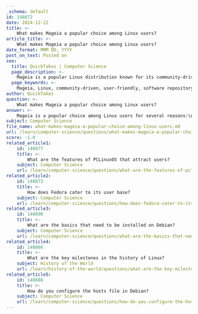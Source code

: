 ```yaml
---
_schema: default
id: 140872
date: 2024-12-22
title: >-
    What makes Mageia a popular choice among Linux users?
article_title: >-
    What makes Mageia a popular choice among Linux users?
date_format: MMM DD, YYYY
post_on_text: Posted on
seo:
  title: QuickTakes | Computer Science
  page_description: >-
    Mageia is a popular Linux distribution known for its community-driven development, user-friendly interface, extensive software repository, easy installation, and regular updates, making it an attractive choice for both new and experienced users.
  page_keywords: >-
    Mageia, Linux, community-driven, user-friendly, software repository, installation, active community, regular updates, simplicity, KDE, GNOME, Xfce
author: QuickTakes
question: >-
    What makes Mageia a popular choice among Linux users?
answer: >-
    Mageia is a popular choice among Linux users for several reasons:\n\n1. **Community-Driven Development**: Mageia is a fork of Mandriva Linux, created in September 2010 by former employees and contributors of Mandriva. Unlike Mandriva, which operated as a commercial entity, Mageia is a community project and a non-profit organization. This community-driven approach fosters a collaborative environment where users can contribute to the development and improvement of the distribution.\n\n2. **User-Friendly Interface**: Mageia is designed to be user-friendly, making it an excellent choice for both new and experienced users. It offers a simple and approachable graphical interface, which is particularly beneficial for those transitioning from other operating systems. The distribution supports multiple desktop environments, including GNOME, KDE Plasma, and Xfce, allowing users to choose the environment that best suits their preferences.\n\n3. **Robust Software Repository**: Mageia boasts a large repository of software, providing users with a wide range of applications, including productivity tools and utilities. This extensive library ensures that users have access to the software they need without having to rely on third-party sources.\n\n4. **Ease of Installation**: The installation process for Mageia is noted for being simple and fast. Many users report that everything works immediately after installation, which enhances the overall user experience. This ease of setup is a significant factor in its popularity, especially among those who may not be as technically inclined.\n\n5. **Active Community Support**: Mageia has a dedicated community that provides support through forums and other channels. This active community engagement helps users troubleshoot issues and share knowledge, contributing to a positive experience for those using the distribution.\n\n6. **Regular Updates and Improvements**: Mageia is continuously updated, with new releases that bring enhancements, kernel updates, and core application upgrades. For instance, Mageia 9 introduced a desktop refresh and various improvements, keeping the distribution modern and relevant.\n\n7. **Elegant Simplicity**: Mageia is recognized for its elegant simplicity, which sets it apart from other distributions based on Debian or Fedora. This unique approach makes it appealing to users who prefer a straightforward and polished computing experience.\n\nOverall, Mageia's combination of community support, user-friendly design, extensive software availability, and regular updates makes it a compelling choice for many Linux users.
subject: Computer Science
file_name: what-makes-mageia-a-popular-choice-among-linux-users.md
url: /learn/computer-science/questions/what-makes-mageia-a-popular-choice-among-linux-users
score: -1.0
related_article1:
    id: 140877
    title: >-
        What are the features of PCLinuxOS that attract users?
    subject: Computer Science
    url: /learn/computer-science/questions/what-are-the-features-of-pclinuxos-that-attract-users
related_article2:
    id: 140873
    title: >-
        How does Fedora cater to its user base?
    subject: Computer Science
    url: /learn/computer-science/questions/how-does-fedora-cater-to-its-user-base
related_article3:
    id: 140890
    title: >-
        What are the basics that need to be installed on Debian?
    subject: Computer Science
    url: /learn/computer-science/questions/what-are-the-basics-that-need-to-be-installed-on-debian
related_article4:
    id: 140866
    title: >-
        What are the key milestones in the history of Linux?
    subject: History of the World
    url: /learn/history-of-the-world/questions/what-are-the-key-milestones-in-the-history-of-linux
related_article5:
    id: 140888
    title: >-
        How do you configure the hosts file in Debian?
    subject: Computer Science
    url: /learn/computer-science/questions/how-do-you-configure-the-hosts-file-in-debian
---
```


&nbsp;